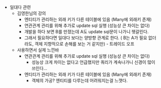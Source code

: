 - 일대다 관련
    - 김영한님의 강의
        - 엔티티가 관리하는 외래 키가 다른 테이블에 있음 (Many에 외래키 존재)
        - 연관관계 관리를 위해 추가로 update sql 실행 (성능상 큰 차이는 없다)
        - 개발을 하다 보면 B를 만졌는데 A도 update sql문이 나가니 헷갈린다.
        - 그래서 필요하다면 일대다 보다는 양방향 관계로 한다. ( B는 A가 필요 없더라도, 객체 지향적으로 손해를 보는 거 같지만) - 트레이드 오프
    - 사용하면서 실제 느낀바
        - 연관관계 관리를 위해 추가로 update sql 실행 (성능상 큰 차이는 없다)
            - 성능상 크게 차이는 없다고 언급했지만 쿼리가 계속나가니 신경이 많이 쓰인다…
        - 엔티티가 관리하는 외래 키가 다른 테이블에 있음 (Many에 외래키 존재)
            - 객체의 가공? 엔티티를 다루는데 어려워지는걸 느꼇다.